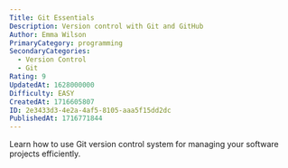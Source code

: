 ```yaml
---
Title: Git Essentials
Description: Version control with Git and GitHub
Author: Emma Wilson
PrimaryCategory: programming
SecondaryCategories:
  - Version Control
  - Git
Rating: 9
UpdatedAt: 1628000000
Difficulty: EASY
CreatedAt: 1716605807
ID: 2e3433d3-4e2a-4af5-8105-aaa5f15dd2dc
PublishedAt: 1716771844
---
```

Learn how to use Git version control system for managing your software projects efficiently.
